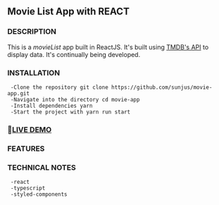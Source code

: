 ## Movie List App with REACT


### DESCRIPTION
This is a _movieList_ app built in ReactJS. It's built using [TMDB's API](https://www.themoviedb.org/documentation/api/) to display data. It's continually being developed.

### INSTALLATION

     -Clone the repository git clone https://github.com/sunjus/movie-app.git
     -Navigate into the directory cd movie-app
     -Install dependencies yarn
     -Start the project with yarn run start

### 🚩[LIVE DEMO](https://movie-wonderful.netlify.app/)


### FEATURES

### TECHNICAL NOTES
     -react
     -typescript
     -styled-components


